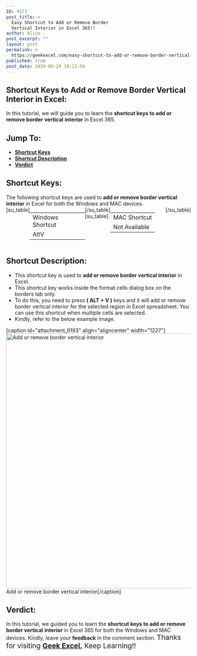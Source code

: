 ```yaml
---
ID: 9173
post_title: >
  Easy Shortcut to Add or Remove Border
  Vertical Interior in Excel 365!!
author: Alice
post_excerpt: ""
layout: post
permalink: >
  https://geekexcel.com/easy-shortcut-to-add-or-remove-border-vertical-interior-in-excel-365/
published: true
post_date: 2020-06-29 19:22:56
---
```

<h2>Shortcut Keys to Add or Remove Border Vertical Interior in Excel:</h2>
In this tutorial, we will guide you to learn the <strong>shortcut keys to add or remove border</strong> <strong>vertical</strong> <strong>interior</strong> in Excel 365.
<h2>Jump To:</h2>
<ul>
 	<li><strong><a href="#1">Shortcut Keys</a></strong></li>
 	<li><strong><a href="#2">Shortcut Description</a></strong></li>
 	<li><strong><a href="#3">Verdict</a></strong></li>
</ul>
<h2 id="1">Shortcut Keys:</h2>
The following shortcut keys are used to <strong>add or remove border vertical interior</strong> in Excel for both the Windows and MAC devices.
<div style="display: flex;">[su_table]
<table>
<tbody>
<tr>
<td>Windows Shortcut</td>
</tr>
<tr>
<td style="display: flex;"><span class="key-flex"><span class="win-key"><span class="custom-span-key">Alt</span></span></span><span class="key-flex"><span class="win-key"><span class="custom-span-key">V</span></span></span></td>
</tr>
</tbody>
</table>
[/su_table]
[su_table]
<table style="float: right;">
<tbody>
<tr>
<td>MAC Shortcut</td>
</tr>
<tr>
<td style="display: flex;"><span class="key-flex"><span class="mac-key" style="width: 180px;"><span class="custom-span-key">Not Available</span></span></span></td>
</tr>
</tbody>
</table>
[/su_table]

</div>
<h2 id="2">Shortcut Description:</h2>
<ul>
 	<li>This shortcut key is used to <strong>add or remove border vertical interior</strong> in Excel.</li>
 	<li>This shortcut key works inside the format cells dialog box on the borders tab only.</li>
 	<li>To do this, you need to press <strong>( ALT + V )</strong> keys and it will add or remove border vertical interior for the selected region in Excel spreadsheet. You can use this shortcut when multiple cells are selected.</li>
 	<li>Kindly, refer to the below example image.</li>
</ul>
[caption id="attachment_9193" align="aligncenter" width="1227"]<img class="size-full wp-image-9193" src="https://geekexcel.com/wp-content/uploads/2020/06/ezgif.com-optimize-71.gif" alt="Add or remove border vertical interior " width="1227" height="694" /> Add or remove border vertical interior[/caption]
<h2 id="3">Verdict:</h2>
In this tutorial, we guided you to learn the <strong>shortcut keys to add or remove border vertical</strong> <strong>interior</strong> in Excel 365 for both the Windows and MAC devices. Kindly, leave your <strong>feedback</strong> in the comment section. <span style="font-size: 19px;">Thanks for visiting <strong><a href="https://geekexcel.com/">Geek Excel.</a></strong> Keep Learning!!</span>
